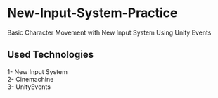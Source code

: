 # New-Input-System-Practice
 Basic Character Movement with New Input System Using Unity Events


## Used Technologies
1- New Input System<br>
2- Cinemachine<br>
3- UnityEvents<br>

